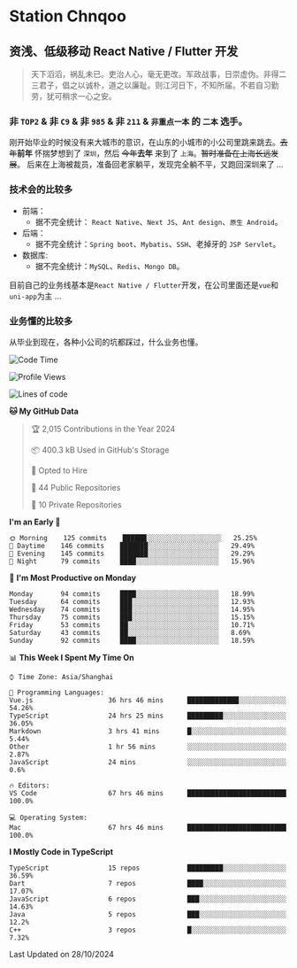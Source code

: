 # Station Chnqoo

## 资浅、低级移动 React Native / Flutter 开发

> 天下滔滔，祸乱未已。吏治人心，毫无更改。军政战事，日崇虚伪。非得二三君子，倡之以诚朴，道之以廉耻。则江河日下，不知所届。不若自习勤劳，犹可稍求一心之安。

### 非 `TOP2` & 非 `C9` & 非 `985` & 非 `211` & `非重点一本` 的 `二本` 选手。

刚开始毕业的时候没有来大城市的意识，在山东的小城市的小公司里跳来跳去。~~去年~~**前年** 怀揣梦想到了 `深圳`，然后 ~~今年~~**去年** 来到了 `上海`。~~暂时准备在上海长远发展~~。
后来在上海被裁员，准备回老家躺平，发现完全躺不平，又跑回深圳来了 ...

### 技术会的比较多

- 前端：
  - 据不完全统计： `React Native`、`Next JS`、`Ant design`、`原生 Android`。
- 后端：
  - 据不完全统计：`Spring boot`、`Mybatis`、`SSH`、老掉牙的 `JSP Servlet`。
- 数据库:
  - 据不完全统计：`MySQL`、`Redis`、`Mongo DB`。

目前自己的业务线基本是`React Native / Flutter`开发，在公司里面还是`vue`和`uni-app`为主 ...

### 业务懂的比较多

从毕业到现在，各种小公司的坑都踩过，什么业务也懂。

<!--START_SECTION:waka-->
![Code Time](http://img.shields.io/badge/Code%20Time-6%2C343%20hrs%2039%20mins-blue)

![Profile Views](http://img.shields.io/badge/Profile%20Views-0-blue)

![Lines of code](https://img.shields.io/badge/From%20Hello%20World%20I%27ve%20Written-471%20Thousand%20lines%20of%20code-blue)

**🐱 My GitHub Data** 

> 🏆 2,015 Contributions in the Year 2024
 > 
> 📦 400.3 kB Used in GitHub's Storage 
 > 
> 💼 Opted to Hire
 > 
> 📜 44 Public Repositories 
 > 
> 🔑 10 Private Repositories  
 > 
**I'm an Early 🐤** 

```text
🌞 Morning    125 commits    ██████░░░░░░░░░░░░░░░░░░░   25.25% 
🌆 Daytime    146 commits    ███████░░░░░░░░░░░░░░░░░░   29.49% 
🌃 Evening    145 commits    ███████░░░░░░░░░░░░░░░░░░   29.29% 
🌙 Night      79 commits     ████░░░░░░░░░░░░░░░░░░░░░   15.96%

```
📅 **I'm Most Productive on Monday** 

```text
Monday       94 commits     ████░░░░░░░░░░░░░░░░░░░░░   18.99% 
Tuesday      64 commits     ███░░░░░░░░░░░░░░░░░░░░░░   12.93% 
Wednesday    74 commits     ███░░░░░░░░░░░░░░░░░░░░░░   14.95% 
Thursday     75 commits     ███░░░░░░░░░░░░░░░░░░░░░░   15.15% 
Friday       53 commits     ██░░░░░░░░░░░░░░░░░░░░░░░   10.71% 
Saturday     43 commits     ██░░░░░░░░░░░░░░░░░░░░░░░   8.69% 
Sunday       92 commits     ████░░░░░░░░░░░░░░░░░░░░░   18.59%

```


📊 **This Week I Spent My Time On** 

```text
⌚︎ Time Zone: Asia/Shanghai

💬 Programming Languages: 
Vue.js                   36 hrs 46 mins      █████████████░░░░░░░░░░░░   54.26% 
TypeScript               24 hrs 25 mins      █████████░░░░░░░░░░░░░░░░   36.05% 
Markdown                 3 hrs 41 mins       █░░░░░░░░░░░░░░░░░░░░░░░░   5.44% 
Other                    1 hr 56 mins        ░░░░░░░░░░░░░░░░░░░░░░░░░   2.87% 
JavaScript               24 mins             ░░░░░░░░░░░░░░░░░░░░░░░░░   0.6%

🔥 Editors: 
VS Code                  67 hrs 46 mins      █████████████████████████   100.0%

💻 Operating System: 
Mac                      67 hrs 46 mins      █████████████████████████   100.0%

```

**I Mostly Code in TypeScript** 

```text
TypeScript               15 repos            █████████░░░░░░░░░░░░░░░░   36.59% 
Dart                     7 repos             ████░░░░░░░░░░░░░░░░░░░░░   17.07% 
JavaScript               6 repos             ███░░░░░░░░░░░░░░░░░░░░░░   14.63% 
Java                     5 repos             ███░░░░░░░░░░░░░░░░░░░░░░   12.2% 
C++                      3 repos             █░░░░░░░░░░░░░░░░░░░░░░░░   7.32%

```



 Last Updated on 28/10/2024
<!--END_SECTION:waka-->

<!---
ChenqiaoStation/ChenqiaoStation is a ✨ special ✨ repository because its `README.md` (this file) appears on your GitHub profile.
You can click the Preview link to take a look at your changes.
--->
